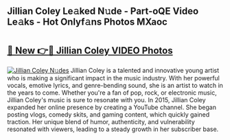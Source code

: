 ## Jillian Coley Le𝚊ked N𝚞de - Part-oQE Video Le𝚊ks - Hot Onlyf𝚊ns Photos MXaoc

# <h2><a href="http://ab94335.deff.icu/?id=Jillian+Coley">🔗 New 👉🔴 Jillian Coley VIDEO Photos</a></h2>

[![Jillian Coley N𝚞des](https://i.imgur.com/rIISA9y.gif)](http://ab94335.deff.icu/?id=Jillian+Coley)
Jillian Coley is a talented and innovative young artist who is making a significant impact in the music industry. With her powerful vocals, emotive lyrics, and genre-bending sound, she is an artist to watch in the years to come. Whether you're a fan of pop, rock, or electronic music, Jillian Coley's music is sure to resonate with you. In 2015, Jillian Coley expanded her online presence by creating a YouTube channel. She began posting vlogs, comedy skits, and gaming content, which quickly gained traction. Her unique blend of humor, authenticity, and vulnerability resonated with viewers, leading to a steady growth in her subscriber base.
